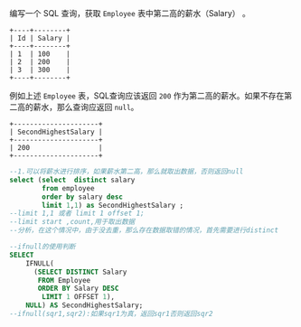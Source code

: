 编写一个 SQL 查询，获取 `Employee` 表中第二高的薪水（Salary） 。

```
+----+--------+
| Id | Salary |
+----+--------+
| 1  | 100    |
| 2  | 200    |
| 3  | 300    |
+----+--------+
```

例如上述 `Employee` 表，SQL查询应该返回 `200` 作为第二高的薪水。如果不存在第二高的薪水，那么查询应返回 `null`。

```
+---------------------+
| SecondHighestSalary |
+---------------------+
| 200                 |
+---------------------+
```

```sql
--1.可以将薪水进行排序，如果薪水第二高，那么就取出数据，否则返回null
select (select  distinct salary 
        from employee 
        order by salary desc 
        limit 1,1) as SecondHighestSalary ;
--limit 1,1 或者 limit 1 offset 1;
--limit start ,count,用于取出数据
--分析，在这个情况中，由于没去重，那么存在数据取错的情况，首先需要进行distinct
```

```sql
--ifnull的使用判断
SELECT
    IFNULL(
      (SELECT DISTINCT Salary
       FROM Employee
       ORDER BY Salary DESC
        LIMIT 1 OFFSET 1),
    NULL) AS SecondHighestSalary;
--ifnull(sqr1,sqr2):如果sqr1为真，返回sqr1否则返回sqr2
```

